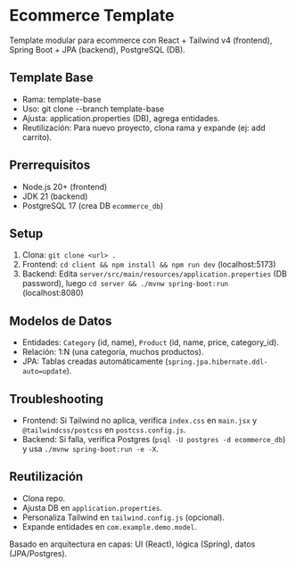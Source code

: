 # Ecommerce Template

Template modular para ecommerce con React + Tailwind v4 (frontend), Spring Boot + JPA (backend), PostgreSQL (DB).

  ## Template Base
- Rama: template-base
- Uso: git clone <url> --branch template-base
- Ajusta: application.properties (DB), agrega entidades.
- Reutilización: Para nuevo proyecto, clona rama y expande (ej: add carrito).

## Prerrequisitos
- Node.js 20+ (frontend)
- JDK 21 (backend)
- PostgreSQL 17 (crea DB `ecommerce_db`)

## Setup
1. Clona: `git clone <url> .`
2. Frontend: `cd client && npm install && npm run dev` (localhost:5173)
3. Backend: Edita `server/src/main/resources/application.properties` (DB password), luego `cd server && ./mvnw spring-boot:run` (localhost:8080)

## Modelos de Datos
- Entidades: `Category` (id, name), `Product` (id, name, price, category_id).
- Relación: 1:N (una categoría, muchos productos).
- JPA: Tablas creadas automáticamente (`spring.jpa.hibernate.ddl-auto=update`).

## Troubleshooting
- Frontend: Si Tailwind no aplica, verifica `index.css` en `main.jsx` y `@tailwindcss/postcss` en `postcss.config.js`.
- Backend: Si falla, verifica Postgres (`psql -U postgres -d ecommerce_db`) y usa `./mvnw spring-boot:run -e -X`.

## Reutilización
- Clona repo.
- Ajusta DB en `application.properties`.
- Personaliza Tailwind en `tailwind.config.js` (opcional).
- Expande entidades en `com.example.demo.model`.

Basado en arquitectura en capas: UI (React), lógica (Spring), datos (JPA/Postgres).
